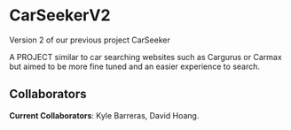 # CarSeekerV2
Version 2 of our previous project CarSeeker

A PROJECT similar to car searching websites such as Cargurus or Carmax but aimed to be more fine tuned and an easier experience to search.


## Collaborators

**Current Collaborators**: Kyle Barreras, David Hoang. <br>

